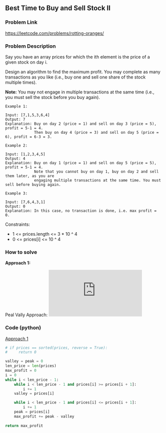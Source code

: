 ## Best Time to Buy and Sell Stock II

### Problem Link

https://leetcode.com/problems/rotting-oranges/

### Problem Description 

Say you have an array prices for which the ith element is the price of a given stock on day i.

Design an algorithm to find the maximum profit. You may complete as many transactions as you like (i.e., buy one and sell one share of the stock multiple times).

**Note:** You may not engage in multiple transactions at the same time (i.e., you must sell the stock before you buy again).

```
Example 1: 

Input: [7,1,5,3,6,4]
Output: 7
Explanation: Buy on day 2 (price = 1) and sell on day 3 (price = 5), profit = 5-1 = 4.
             Then buy on day 4 (price = 3) and sell on day 5 (price = 6), profit = 6-3 = 3.

```

```
Example 2: 

Input: [1,2,3,4,5]
Output: 4
Explanation: Buy on day 1 (price = 1) and sell on day 5 (price = 5), profit = 5-1 = 4.
             Note that you cannot buy on day 1, buy on day 2 and sell them later, as you are
             engaging multiple transactions at the same time. You must sell before buying again.

```

```
Example 3: 

Input: [7,6,4,3,1]
Output: 0
Explanation: In this case, no transaction is done, i.e. max profit = 0.

```

Constraints:

* 1 <= prices.length <= 3 * 10 ^ 4
* 0 <= prices[i] <= 10 ^ 4

### How to solve 

**Approach 1:** 

Peal Vally Approach: 
![Peal Vally Approach](https://latex.codecogs.com/gif.latex?TotalProfit%20%3D%20%5Csum_i%28height%28peak_i%29%20-%20height%28valley_i%29%29)

### Code (python)

[Approach 1](https://github.com/yanray/leetcode/blob/master/problems/0122Best_Time_to_Buy_and_Sell_Stock_II/0122Best_Time_to_Buy_and_Sell_Stock_II1.py)

```python
# if prices == sorted(prices, reverse = True):
#     return 0

valley = peak = 0
len_price = len(prices)
max_profit = 0
i = 0
while i < len_price - 1:
    while i < len_price - 1 and prices[i] >= prices[i + 1]:
        i += 1
    valley = prices[i]

    while i < len_price - 1 and prices[i] <= prices[i + 1]:
        i += 1
    peak = prices[i]
    max_profit += peak - valley
    
return max_profit
```
